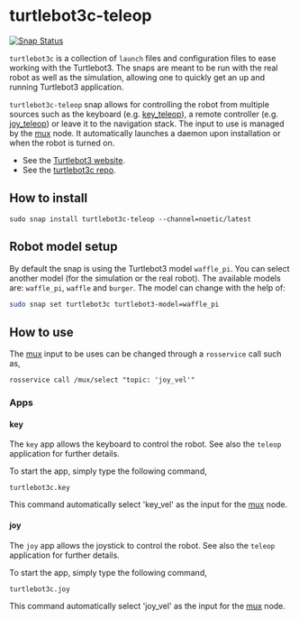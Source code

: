 # turtlebot3c-teleop

[![Snap Status](https://build.snapcraft.io/badge/canonical/turtlebot3c-snap.svg)](https://build.snapcraft.io/user/canonical/turtlebot3c-snap)

`turtlebot3c` is a collection of `launch` files and configuration files to ease working with the Turtlebot3.
The snaps are meant to be run with the real robot as well as the simulation, allowing one to quickly get an up and running Turtlebot3 application.

`turtlebot3c-teleop` snap allows for controlling the robot from multiple sources such as the keyboard (e.g. [key_teleop](http://wiki.ros.org/key_teleop)),
a remote controller (e.g. [joy_teleop](http://wiki.ros.org/joy_teleop)) or leave it to the navigation stack.
The input to use is managed by the [mux](http://wiki.ros.org/topic_tools/mux) node.
It automatically launches a daemon upon installation or when the robot is turned on.

- See the [Turtlebot3 website](http://emanual.robotis.com/docs/en/platform/turtlebot3/overview/).
- See the [turtlebot3c repo](https://github.com/canonical/turtlebot3c).

## How to install

```terminal
sudo snap install turtlebot3c-teleop --channel=noetic/latest
```

## Robot model setup

By default the snap is using the Turtlebot3 model `waffle_pi`.
You can select another model (for the simulation or the real robot).
The available models are: `waffle_pi`, `waffle` and `burger`.
The model can change with the help of:

```bash
sudo snap set turtlebot3c turtlebot3-model=waffle_pi
```

## How to use

The [mux](http://wiki.ros.org/topic_tools/mux) input to be uses can be changed through a `rosservice` call such as,

```terminal
rosservice call /mux/select "topic: 'joy_vel'"
```

### Apps

#### key

The `key` app allows the keyboard to control the robot.
See also the `teleop` application for further details.

To start the app, simply type the following command,

```terminal
turtlebot3c.key
```

This command automatically select 'key_vel' as the input for the [mux](http://wiki.ros.org/topic_tools/mux) node.

#### joy

The `joy` app allows the joystick to control the robot.
See also the `teleop` application for further details.

To start the app, simply type the following command,

```terminal
turtlebot3c.joy
```

This command automatically select 'joy_vel' as the input for the [mux](http://wiki.ros.org/topic_tools/mux) node.
